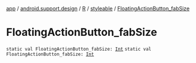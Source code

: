 [app](../../../index.md) / [android.support.design](../../index.md) / [R](../index.md) / [styleable](index.md) / [FloatingActionButton_fabSize](.)

# FloatingActionButton_fabSize

`static val FloatingActionButton_fabSize: `[`Int`](https://kotlinlang.org/api/latest/jvm/stdlib/kotlin/-int/index.html)
`static val FloatingActionButton_fabSize: `[`Int`](https://kotlinlang.org/api/latest/jvm/stdlib/kotlin/-int/index.html)
